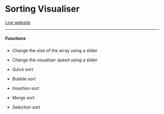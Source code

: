 # Sorting Visualiser

[Live website](https://ztjhz.github.io/sorting-visualiser)

---
##### Functions

- Change the size of the array using a slider

- Change the visualiser speed using a slider

- Quick sort

- Bubble sort

- Insertion sort

- Merge sort

- Selection sort